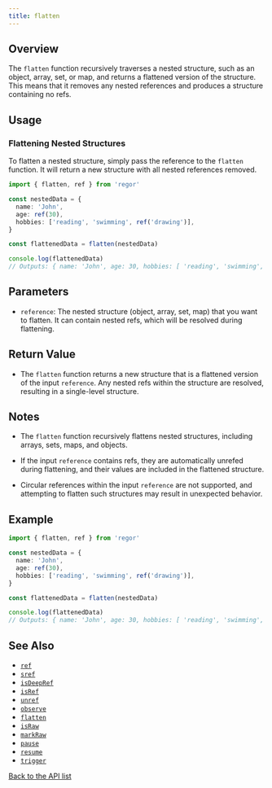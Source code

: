 ```yaml
---
title: flatten
---
```


## Overview

The `flatten` function recursively traverses a nested structure, such as an object, array, set, or map, and returns a flattened version of the structure. This means that it removes any nested references and produces a structure containing no refs.

## Usage

### Flattening Nested Structures

To flatten a nested structure, simply pass the reference to the `flatten` function. It will return a new structure with all nested references removed.

```ts
import { flatten, ref } from 'regor'

const nestedData = {
  name: 'John',
  age: ref(30),
  hobbies: ['reading', 'swimming', ref('drawing')],
}

const flattenedData = flatten(nestedData)

console.log(flattenedData)
// Outputs: { name: 'John', age: 30, hobbies: [ 'reading', 'swimming', 'drawing' ] }
```

## Parameters

- `reference`: The nested structure (object, array, set, map) that you want to flatten. It can contain nested refs, which will be resolved during flattening.

## Return Value

- The `flatten` function returns a new structure that is a flattened version of the input `reference`. Any nested refs within the structure are resolved, resulting in a single-level structure.

## Notes

- The `flatten` function recursively flattens nested structures, including arrays, sets, maps, and objects.

- If the input `reference` contains refs, they are automatically unrefed during flattening, and their values are included in the flattened structure.

- Circular references within the input `reference` are not supported, and attempting to flatten such structures may result in unexpected behavior.

## Example

```ts
import { flatten, ref } from 'regor'

const nestedData = {
  name: 'John',
  age: ref(30),
  hobbies: ['reading', 'swimming', ref('drawing')],
}

const flattenedData = flatten(nestedData)

console.log(flattenedData)
// Outputs: { name: 'John', age: 30, hobbies: [ 'reading', 'swimming', 'drawing' ] }
```

## See Also

- [`ref`](/api/sref)
- [`sref`](/api/sref)
- [`isDeepRef`](/api/isDeepRef)
- [`isRef`](/api/isRef)
- [`unref`](/api/unref)
- [`observe`](/api/observe)
- [`flatten`](/api/flatten)
- [`isRaw`](/api/isRaw)
- [`markRaw`](/api/markRaw)
- [`pause`](/api/pause)
- [`resume`](/api/resume)
- [`trigger`](/api/trigger)

[Back to the API list](/api/)
